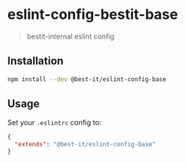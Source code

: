 # eslint-config-bestit-base

> bestit-internal eslint config

## Installation

```bash
npm install --dev @best-it/eslint-config-base
```

## Usage

Set your `.eslintrc` config to:

```json
{
  "extends": "@best-it/eslint-config-base"
}
```
